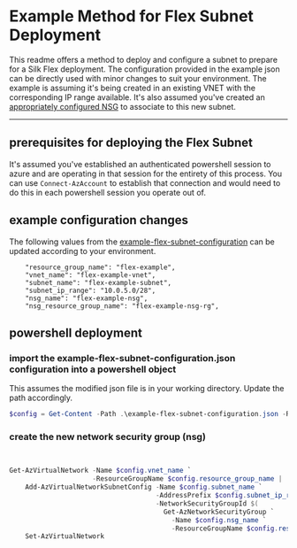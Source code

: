 # Example Method for Flex Subnet Deployment

This readme offers a method to deploy and configure a subnet to prepare for a Silk Flex deployment.  The configuration provided in the example json can be directly used with minor changes to suit your environment.  The example is assuming it's being created in an existing VNET with the corresponding IP range available.  It's also assumed you've created an [appropriately configured NSG](<../NSG Rule JSONs/README.md>) to associate to this new subnet.

---
## prerequisites for deploying the Flex Subnet
It's assumed you've established an authenticated powershell session to azure and are operating in that session for the entirety of this process. You can use `Connect-AzAccount` to establish that connection and would need to do this in each powershell session you operate out of.


## example configuration changes
The following values from the [example-flex-subnet-configuration](example-flex-subnet-configuration.json) can be updated according to your environment.

`    "resource_group_name": "flex-example",`  
`    "vnet_name": "flex-example-vnet",`  
`    "subnet_name": "flex-example-subnet",`  
`    "subnet_ip_range": "10.0.5.0/28",`  
`    "nsg_name": "flex-example-nsg",`  
`    "nsg_resource_group_name": "flex-example-nsg-rg",`  


## powershell deployment
### import the example-flex-subnet-configuration.json configuration into a powershell object
This assumes the modified json file is in your working directory.  Update the path accordingly.
```powershell
$config = Get-Content -Path .\example-flex-subnet-configuration.json -Raw | ConvertFrom-Json -Depth 100
```

### create the new network security group (nsg)
```powershell


Get-AzVirtualNetwork -Name $config.vnet_name `
                     -ResourceGroupName $config.resource_group_name |
    Add-AzVirtualNetworkSubnetConfig -Name $config.subnet_name `
                                     -AddressPrefix $config.subnet_ip_range `
                                     -NetworkSecurityGroupId $(
                                       Get-AzNetworkSecurityGroup `
                                         -Name $config.nsg_name `
                                         -ResourceGroupName $config.resource_group_name).Id |
    Set-AzVirtualNetwork
```
